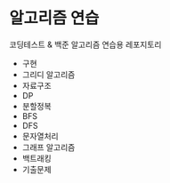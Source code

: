# 알고리즘 연습
코딩테스트 &amp; 백준 알고리즘 연습용 레포지토리

- 구현
- 그리디 알고리즘
- 자료구조
- DP
- 분할정복
- BFS
- DFS
- 문자열처리
- 그래프 알고리즘
- 백트래킹
- 기출문제
